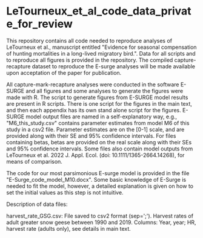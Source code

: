 # LeTourneux_et_al_code_data_private_for_review
This repository contains all code needed to reproduce analyses of LeTourneux et al., manuscript entitled "Evidence for seasonal compensation of hunting mortalities in a long-lived migratory bird.". Data for all scripts and to reproduce all figures is provided in the repository. The compiled capture-recapture dataset to reproduce the E-surge analyses will be made available upon acceptation of the paper for publication.

All capture-mark-recapture analyses were conducted in the software E-SURGE and all figures and some analyses to generate the figures were made with R. The script to generate figures from E-SURGE model results are present in R scripts. There is one script for the figures in the main text, and then each appendix has its own stand alone script for the figures. E-SURGE model output files are named in a self-explanatory way, e.g., "M6_this_study.csv" contains parameter estimates from model M6 of this study in a csv2 file. Parameter estimates are on the [0-1] scale, and are provided along with their SE and 95% confidence intervals. For files containing betas, betas are provided on the real scale along with their SEs and 95% confidence intervals. Some files also contain model outputs from LeTourneux et al. 2022 J. Appl. Ecol. (doi: 10.1111/1365-2664.14268), for means of comparison.

The code for our most parsimonious E-surge model is provided in the file "E-Surge_code_model_M10.docx". Some basic knowledge of E-Surge is needed to fit the model, however, a detailed explanation is given on how to set the initial values as this step is not intuitive.

Description of data files:

harvest_rate_GSG.csv: File saved to csv2 format (sep=';'). 
Harvest rates of adult greater snow geese between 1990 and 2019. Columns: Year, year; HR, harvest rate (adults only), see details in main text.

